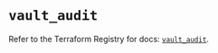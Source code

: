 # `vault_audit`

Refer to the Terraform Registry for docs: [`vault_audit`](https://registry.terraform.io/providers/hashicorp/vault/3.23.0/docs/resources/audit).

